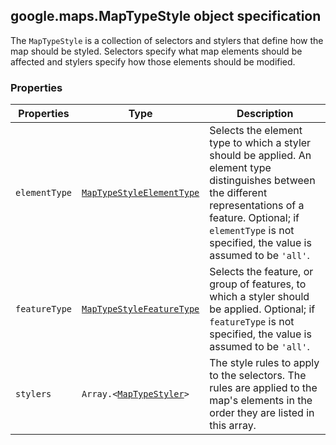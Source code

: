 <h2 id="MapTypeStyle">
google.maps.MapTypeStyle
object specification
</h2><p>The <code>MapTypeStyle</code> is a collection of selectors and stylers that define how the map should be styled. Selectors specify what map elements should be affected and stylers specify how those elements should be modified.</p><h3>Properties</h3><table summary="interface MapTypeStyle - Properties" width="100%">
<thead>
<tr><th>Properties</th>
<th>Type</th>
<th>Description</th>
</tr></thead>
<tbody>
<tr>
<td><code>elementType</code></td>
<td><code><a href="https://github.com/amenadiel/google-maps-documentation/blob/master/docs/google.maps.MapTypeStyleElementType.md">MapTypeStyleElementType</a></code></td>
<td>Selects the element type to which a styler should be applied. An element type distinguishes between the different representations of a feature. Optional; if <code>elementType</code> is not specified, the value is assumed to be <code>'all'</code>.</td>
</tr>
<tr>
<td><code>featureType</code></td>
<td><code><a href="https://github.com/amenadiel/google-maps-documentation/blob/master/docs/google.maps.MapTypeStyleFeatureType.md">MapTypeStyleFeatureType</a></code></td>
<td>Selects the feature, or group of features, to which a styler should be applied. Optional; if <code>featureType</code> is not specified, the value is assumed to be <code>'all'</code>.</td>
</tr>
<tr>
<td><code>stylers</code></td>
<td><code>Array.&lt;<a href="https://github.com/amenadiel/google-maps-documentation/blob/master/docs/google.maps.MapTypeStyler.md">MapTypeStyler</a>&gt;</code></td>
<td>The style rules to apply to the selectors. The rules are applied to the map's elements in the order they are listed in this array.</td>
</tr>
</tbody>
</table>